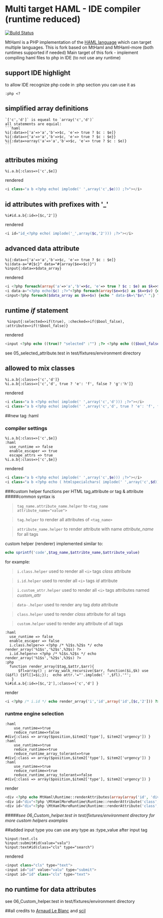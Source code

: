 # Multi target HAML - IDE compiler (runtime reduced) 

[![Build Status](https://travis-ci.org/Zaitsev/MtHamlPHP.svg)](https://travis-ci.org/Zaitsev/MtHamlPHP)

MtHaml is a PHP implementation of the [HAML language](http://haml.info/) which can target multiple languages.
This is fork based on MtHaml and MtHaml-more (both runtimes supported if needed)
Main target of this fork - implement compiling haml files to php in IDE (to not use any runtime)

## support IDE highlight
to allow IDE recognize php code in :php section you can use it as
```
:php <?
```
## simplified array definitions 
    `['c','d']` is equeal to `array('c','d')`
    all statements are equial:
    ```haml
    %i{:data=>['a'=>'a','b'=>$c, 'e'=> true ? $c : $e]}
    %i{:data=>{'a'=>'a','b'=>$c, 'e'=> true ? $c : $e}}
    %i{:data=>array('a'=>'a','b'=>$c, 'e'=> true ? $c : $e)}
    ```
## attributes mixing
```haml
%i.a.b{:class=>['c',$e]}
```
rendered
```php
<i class="a b <?php echo( implode(' ',array('c',$e))) ;?>"></i>
```
## id attributes with prefixes with '_'
```haml
%i#id.a.b{:id=>[$c,'2']}
```
rendered
```php
<i id="id_<?php echo( implode('_',array($c,'2'))) ;?>"></i>
```
## advanced data attribute
```haml
%i{:data=>['a'=>'a','b'=>$c, 'e'=> true ? $c : $e]}
%i(data-a="#{$c}" data="#{array($e=>$c)}")
%input{:data=>$data_array}  
```
rendered
```php
<i <?php foreach(array('a'=>'a','b'=>$c, 'e'=> true ? $c : $e) as $k=>$v) {echo " data-$k=\"$v\" ";} ?>></i>
<i data-a="<?php echo($c) ;?>"<?php foreach(array($e=>$c) as $k=>$v) {echo " data-$k=\"$v\" ";} ?>></i>
<input<?php foreach($data_array as $k=>$v) {echo " data-$k=\"$v\" ";} ?>>
```
## runtime _if_ statement
```haml
 %input{:selected=>if(true), :checked=>if($bool_false), :attribute=>if(!$bool_false)}
```
rendered
```php
<input <?php echo ((true)? "selected" :"") ;?> <?php echo (($bool_false)? "checked" :"") ;?> <?php echo ((!$bool_false)? "attribute" :"") ;?>>
```
 see 05_selected_attribute.test in test/fixtures/environment directory
 
## allowed to mix classes 
```haml
%i.a.b{:class=>['c','d']}
%i.a.b{:class=>['c','d', true ? 'e': 'f', false ? 'g':'h']}
```
rendered
```php
<i class="a b <?php echo( implode(' ',array('c','d'))) ;?>"></i>
<i class="a b <?php echo( implode(' ',array('c','d', true ? 'e': 'f', false ? 'g':'h'))) ;?>"></i>
```

##new tag :haml 
### compiler settings
```haml
%i.a.b{:class=>['c',$e]}
:haml
  use_runtime => false
  enable_escaper => true
  escape_attrs => true
%i.a.b{:class=>['c',$e]}
```
rendered
```php
<i class="a b <?php echo( implode(' ',array('c',$e))) ;?>"></i>
<i class="a b <?php echo ( htmlspecialchars( implode(' ',array('c',$d)),ENT_QUOTES,"UTF-8")) ;?>"></i>
```

###custom helper functions per HTML tag,attribute or tag & attribute
#####common syntax is  
> `tag_name.attribute_name.helper` to `<tag_name attribute_name="value">`

> `tag.helper` to render all attributes of `<tag_name>`

> `attribute_name.helper` to render attribute with name _attribute_name_ for all tags 

custom helper (renderer) implemented  similar to:
```php
echo sprintf('code',$tag_name,$attribte_name,$attribute_value) 
```
for example:
> `i.class.helper` used to render all `<i>` tags _class_ attribute

> `i.id.helper` used to render all `<i>` tags _id_ attribute

> `i.custom_attr.helper` used to render all `<i>` tags attributes named _custom_attr_

> `data-.helper`  used to render any tag _data_ attribute

> `class.helper` used to render _class_ attribute for all tags

> `custom.helper` used to render any attribute of all tags

```haml
:haml
  use_runtime => false
  enable_escaper => false
  i.class.helper=> <?php /* %1$s.%2$s */ echo render_array('%1$s','%2$s',%3$s) ?>
  i.id.helper=> <?php /* %1$s.%2$s */ echo render_array('%1$s','%2$s',%3$s) ?>  
:php  
  function render_array($tag,$attr,$arr){
      $fl=array() ; array_walk_recursive($arr, function($i,$k) use (&$fl) {$fl[]=$i;});  echo attr.'="'.implode(' ',$fl).'"';
   }
%i#id.a.b{:id=>[$c,'2'],:class=>['c','d'] }
```
render
```php
<i <?php /* i.id */ echo render_array('i','id',array('id',[$c,'2'])) ?>  <?php /* i.class */ echo render_array('i','class',array('a','b',['c','d'])) ?> ></i>
```
### runtme engine selection 
```haml
:haml
    use_runtime=>true
    reduce_runtime=>false
#div{:class => array($position,$item2['type'], $item2['urgency']) }
:haml
    use_runtime=>true
    reduce_runtime=>true
    reduce_runtime_array_tolerant=>true
#div{:class => array($position,$item2['type'], $item2['urgency']) }
:haml
    use_runtime=>true
    reduce_runtime=>true
    reduce_runtime_array_tolerant=>false
#div{:class => array($position,$item2['type'], $item2['urgency']) }
```
render
```php
<div <?php echo MtHaml\Runtime::renderAttributes(array(array('id', 'div'), array('class', (array($position,$item2['type'], $item2['urgency'])))), 'html5', 'UTF-8', false); ?>></div>
<div id="div"<?php \MtHamlMoreRuntime\Runtime::renderAttribute('class',array($position,$item2['type'],$item2['urgency']) ,false,true,''); ?>></div>
<div id="div"<?php \MtHamlMoreRuntime\Runtime::renderAttribute('class',array($position,$item2['type'],$item2['urgency']) ,false,false,''); ?>></div>
```
#####_see 06_Custom_helper.test in test/fixtures/environment directory for more custom helpers examples_

##added input type
you can use any type as :type_value after input tag
```haml
%input:text.cls
%input:submit#id(value="valu")
%input:text#id(class="cls" type="search")
```
rendered
```php
<input class="cls" type="text">
<input id="id" value="valu" type="submit">
<input id="id" class="cls" type="text">
```
## no runtime for data attributes
see 06_Custom_helper.test in test/fixtures/environment directory

##all credits to [Arnaud Le Blanc](https://github.com/arnaud-lb/MtHaml) and [scil](https://github.com/scil/MtHamlMore)
